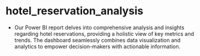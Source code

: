 # hotel_reservation_analysis

* Our Power BI report delves into comprehensive analysis and insights regarding hotel reservations, providing a holistic view of key metrics and trends. The dashboard seamlessly combines data visualization and analytics to empower decision-makers with actionable information.
